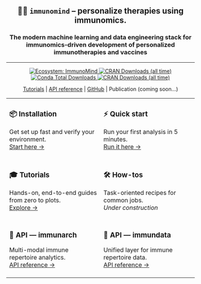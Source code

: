 <div align="center">
<h2>🐦‍🔥 <code>immunomind</code> – <strong>personalize therapies using immunomics.</strong></h2>
<h3><strong>The modern machine learning and data engineering stack for immunomics-driven development of personalized immunotherapies and vaccines</strong></h3>
</div>

---

<div align="center">
  <a href="https://github.com/immunomind">
    <img alt="Ecosystem: ImmunoMind"
         src="https://img.shields.io/badge/ecosystem-ImmunoMind-orange?style=flat-square">
  </a>
  <a href="https://www.r-pkg.org/pkg/immunarch">
    <img alt="CRAN Downloads (all time)"
         src="https://cranlogs.r-pkg.org/badges/grand-total/immunarch">
  </a>
  <a href="https://anaconda.org/conda-forge/r-immunarch">
    <img alt="Conda Total Downloads"
         src="https://anaconda.org/conda-forge/r-immunarch/badges/downloads.svg">
  </a>
  <a href="https://www.r-pkg.org/pkg/immundata">
    <img alt="CRAN Downloads (all time)"
         src="https://cranlogs.r-pkg.org/badges/grand-total/immundata">
  </a>
</div>

<p align="center">
  <a href="https://immunomind.github.io/docs/tutorials/single-cell/">Tutorials</a>
  |
  <a href="https://immunomind.github.io/docs/api/reference/">API reference</a>
  |
  <a href=https://github.com/immunomind/>GitHub</a>
  |
  Publication (coming soon...)
</p>


<div align="center">
<table width="100%">
<tr>
<td width="50%" valign="top"><h3>📦 Installation</h3>Get set up fast and verify your environment.<br/><a href="https://immunomind.github.io/docs/intro/installation">Start here →</a><br/><br/></td>
<td width="50%" valign="top"><h3>⚡ Quick start</h3>Run your first analysis in 5 minutes.<br/><a href="https://immunomind.github.io/docs/intro/quick-start">Run it here →</a><br/><br/></td>
</tr>
<tr>
<td valign="top"><h3>🎓 Tutorials</h3>Hands-on, end-to-end guides from zero to plots.<br/><a href="https://immunomind.github.io/docs/tutorials/single-cell">Explore →</a><br/><br/></td>
<td valign="top"><h3>🛠️ How-tos</h3>Task-oriented recipes for common jobs.<br/><em>Under construction</em><br/><br/></td>
</tr>
<tr>
<td valign="top"><h3>🧬 API — immunarch</h3>Multi-modal immune repertoire analytics.<br/><a href="https://immunomind.github.io/immunarch/reference">API reference →</a><br/><br/></td>
<td valign="top"><h3>🦋 API — immundata</h3>Unified layer for immune repertoire data.<br/><a href="https://immunomind.github.io/immundata/reference">API reference →</a><br/><br/></td>
</tr>
</table>
</div>
